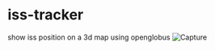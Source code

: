 # iss-tracker
show iss position on a 3d map using openglobus
![Capture](https://user-images.githubusercontent.com/39187112/136985831-0d7eb104-912d-4e97-9188-0ae1cc115d60.PNG)
